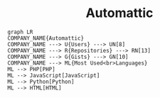 <h1 align="center">Automattic</h1>

```mermaid
graph LR
COMPANY_NAME{Automattic}
COMPANY_NAME ---> U{Users} ---> UN[8]
COMPANY_NAME ---> R{Repositories} ---> RN[13]
COMPANY_NAME ---> G{Gists} ---> GN[10]
COMPANY_NAME ---> ML{Most Used<br>Languages}
ML --> PHP[PHP]
ML --> JavaScript[JavaScript]
ML --> Python[Python]
ML --> HTML[HTML]
```
